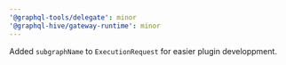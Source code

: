 ```yaml
---
'@graphql-tools/delegate': minor
'@graphql-hive/gateway-runtime': minor
---
```


Added `subgraphName` to `ExecutionRequest` for easier plugin developpment.
